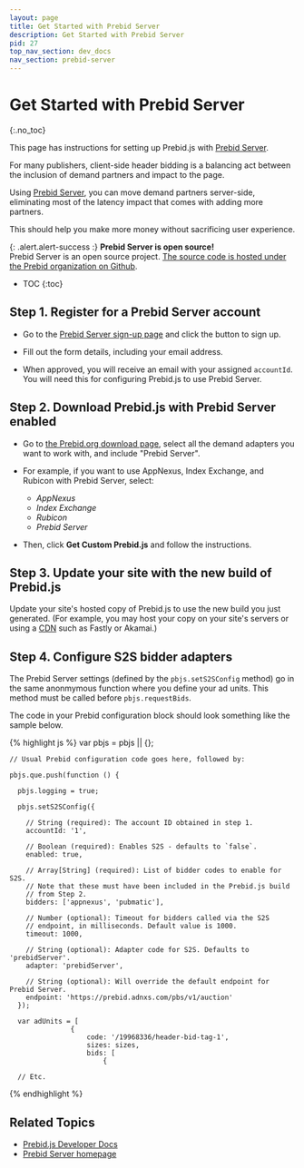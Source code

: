 ```yaml
---
layout: page
title: Get Started with Prebid Server
description: Get Started with Prebid Server
pid: 27
top_nav_section: dev_docs
nav_section: prebid-server
---
```


<div class="bs-docs-section" markdown="1">

# Get Started with Prebid Server
{:.no_toc}

This page has instructions for setting up Prebid.js with [Prebid Server](https://prebid.adnxs.com).

For many publishers, client-side header bidding is a balancing act between the inclusion of demand partners and impact to the page.

Using [Prebid Server](https://prebid.adnxs.com), you can move demand partners server-side, eliminating most of the latency impact that comes with adding more partners.

This should help you make more money without sacrificing user experience.

{: .alert.alert-success :}
**Prebid Server is open source!**  
Prebid Server is an open source project.  [The source code is hosted under the Prebid organization on Github](https://github.com/prebid/prebid-server).

* TOC
{:toc}

## Step 1. Register for a Prebid Server account

- Go to the [Prebid Server sign-up page](https://prebid.adnxs.com) and click the button to sign up.

- Fill out the form details, including your email address.

- When approved, you will receive an email with your assigned `accountId`. You will need this for configuring Prebid.js to use Prebid Server.

## Step 2. Download Prebid.js with Prebid Server enabled

- Go to [the Prebid.org download page]({{site.github.url}}/download.html), select all the demand adapters you want to work with, and include "Prebid Server".

- For example, if you want to use AppNexus, Index Exchange, and Rubicon with Prebid Server, select:
  - *AppNexus*
  - *Index Exchange*
  - *Rubicon*
  - *Prebid Server*

- Then, click **Get Custom Prebid.js** and follow the instructions.

## Step 3. Update your site with the new build of Prebid.js

Update your site's hosted copy of Prebid.js to use the new build you just generated.  (For example, you may host your copy on your site's servers or using a [CDN](https://en.wikipedia.org/wiki/Content_delivery_network) such as Fastly or Akamai.)

## Step 4. Configure S2S bidder adapters

The Prebid Server settings (defined by the `pbjs.setS2SConfig` method) go in the same anonmymous function where you define your ad units.  This method must be called before `pbjs.requestBids`.

The code in your Prebid configuration block should look something like the sample below.

{% highlight js %}
    var pbjs = pbjs || {};

    // Usual Prebid configuration code goes here, followed by:

    pbjs.que.push(function () {

      pbjs.logging = true;

      pbjs.setS2SConfig({

        // String (required): The account ID obtained in step 1.
        accountId: '1',

        // Boolean (required): Enables S2S - defaults to `false`.
        enabled: true,

        // Array[String] (required): List of bidder codes to enable for S2S.
        // Note that these must have been included in the Prebid.js build
        // from Step 2.
        bidders: ['appnexus', 'pubmatic'],

        // Number (optional): Timeout for bidders called via the S2S
        // endpoint, in milliseconds. Default value is 1000.
        timeout: 1000,

        // String (optional): Adapter code for S2S. Defaults to 'prebidServer'.
        adapter: 'prebidServer',

        // String (optional): Will override the default endpoint for Prebid Server.
        endpoint: 'https://prebid.adnxs.com/pbs/v1/auction'
      });

      var adUnits = [
                   {
                       code: '/19968336/header-bid-tag-1',
                       sizes: sizes,
                       bids: [
                           {

      // Etc.

{% endhighlight %}

## Related Topics

+ [Prebid.js Developer Docs]({{site.github.url}}/dev-docs/getting-started.html)
+ [Prebid Server homepage](https://prebid.adnxs.com/)

</div>
